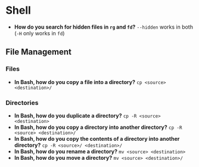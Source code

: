 # Shell

- **How do you search for hidden files in `rg` and `fd`?** `--hidden` works in both (`-H` only works in `fd`)

## File Management

### Files

- **In Bash, how do you copy a file into a directory?** `cp <source> <destination>/`

### Directories

- **In Bash, how do you duplicate a directory?** `cp -R <source> <destination>`
- **In Bash, how do you copy a directory into another directory?** `cp -R <source> <destination>/`
- **In Bash, how do you copy the contents of a directory into another directory?** `cp -R <source>/ <destination>/`
- **In Bash, how do you rename a directory?** `mv <source> <destination>`
- **In Bash, how do you move a directory?** `mv <source> <destination>/`
